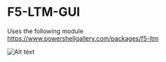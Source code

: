 # F5-LTM-GUI

Uses the following module
https://www.powershellgallery.com/packages/f5-ltm

![Alt text](/bane58/F5-LTM-GUI/edit/master/ss.png?raw=true "F5-LTM-Menu")
